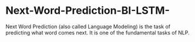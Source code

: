 # Next-Word-Prediction-BI-LSTM-
Next Word Prediction (also called Language Modeling) is the task of predicting what word comes next. It is one of the fundamental tasks of NLP.
